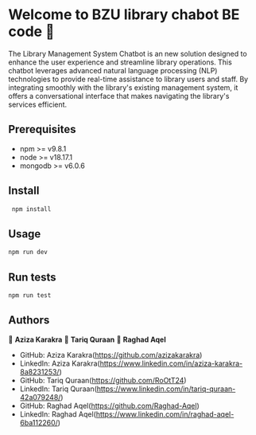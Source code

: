 # Welcome to BZU library chabot BE code 👋
The Library Management System Chatbot is an new solution designed to enhance the user experience and streamline library operations. This chatbot leverages advanced natural language processing (NLP) technologies to provide real-time assistance to library users and staff. By integrating smoothly with the library's existing management system, it offers a conversational interface that makes navigating the library's services efficient.

## Prerequisites

- npm >= v9.8.1
- node >= v18.17.1
- mongodb >= v6.0.6

## Install

```sh
 npm install
```

## Usage

```sh
npm run dev
```

## Run tests

```sh
npm run test
```

## Authors
👤 **Aziza Karakra**
👤 **Tariq Quraan**
👤 **Raghad Aqel**


* GitHub: Aziza Karakra(https://github.com/azizakarakra)
* LinkedIn: Aziza Karakra(https://www.linkedin.com/in/aziza-karakra-8a8231253/)
* GitHub: Tariq Quraan(https://github.com/RoOtT24)
* LinkedIn: Tariq Quraan(https://www.linkedin.com/in/tariq-quraan-42a079248/)
* GitHub: Raghad Aqel(https://github.com/Raghad-Aqel)
* LinkedIn: Raghad Aqel(https://www.linkedin.com/in/raghad-aqel-6ba112260/)

